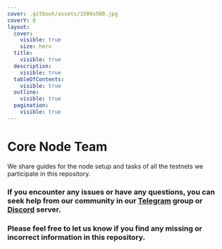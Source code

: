 ```yaml
---
cover: .gitbook/assets/1500x500.jpg
coverY: 0
layout:
  cover:
    visible: true
    size: hero
  title:
    visible: true
  description:
    visible: true
  tableOfContents:
    visible: true
  outline:
    visible: true
  pagination:
    visible: true
---
```


# Core Node Team

We share guides for the node setup and tasks of all the testnets we participate in this repository.

### If you encounter any issues or have any questions, you can seek help from our community in our [Telegram](https://t.me/corenodechat) group or [Discord](https://discord.gg/ezdCfUEc) server.

### Please feel free to let us know if you find any missing or incorrect information in this repository.

##
